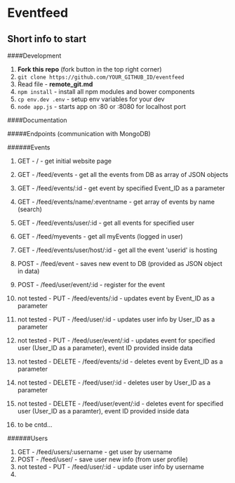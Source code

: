 Eventfeed
=========

## Short info to start

####Development

1. **Fork this repo** (fork button in the top right corner)
2. `git clone https://github.com/YOUR_GITHUB_ID/eventfeed`
3. Read file - **remote_git.md**
4. `npm install` - install all npm modules and bower components
5. `cp env.dev .env` - setup env variables for your dev
6. `node app.js` - starts app on :80 or :8080 for localhost port


####Documentation

#####Endpoints (communication with MongoDB)

######Events
1. GET - / - get initial website page

2. GET - /feed/events - get all the events from DB as array of JSON objects
3. GET - /feed/events/:id - get event by specified Event_ID as a parameter
4. GET - /feed/events/name/:eventname - get array of events by name (search)
5. GET - /feed/events/user/:id - get all events for specified user
6. GET - /feed/myevents - get all myEvents (logged in user)
7. GET - /feed/events/user/host/:id - get all the event 'userid' is hosting

6. POST - /feed/event - saves new event to DB (provided as JSON object in data)
8. POST - /feed/user/event/:id - register for the event

9. not tested - PUT - /feed/events/:id - updates event by Event_ID as a parameter
10. not tested - PUT - /feed/user/:id - updates user info by User_ID as a parameter
11. not tested - PUT - /feed/user/event/:id - updates event for specified user (User_ID as a parameter), event ID provided inside data

12. not tested - DELETE - /feed/events/:id - deletes event by Event_ID as a parameter
13. not tested - DELETE - /feed/user/:id - deletes user by User_ID as a parameter
14. not tested - DELETE - /feed/user/event/:id - deletes event for specified user (User_ID as a paramter), event ID provided inside data

15. to be cntd...

######Users
1. GET - /feed/users/:username - get user by username
2. POST - /feed/user/ - save user new info (from user profile)
3. not tested - PUT - /feed/user/:id - update user info by username
4.
